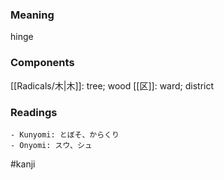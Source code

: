 ### Meaning

hinge

### Components

[[Radicals/木|木]]: tree; wood [[区]]: ward; district

### Readings

```
- Kunyomi: とぼそ、からくり
- Onyomi: スウ、シュ
```

#kanji